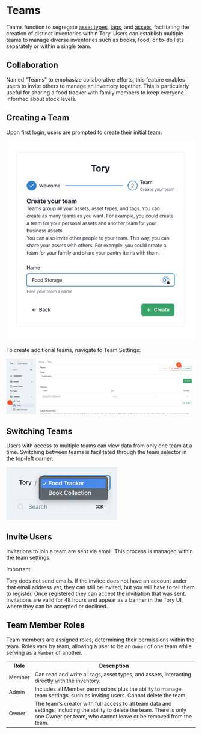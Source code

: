 # Teams

Teams function to segregate [asset types](./asset-types.md), [tags](./tags.md), and [assets](./assets.md), facilitating the creation of distinct inventories within Tory. Users can establish multiple teams to manage diverse inventories such as books, food, or to-do lists separately or within a single team.

## Collaboration

Named "Teams" to emphasize collaborative efforts, this feature enables users to invite others to manage an inventory together. This is particularly useful for sharing a food tracker with family members to keep everyone informed about stock levels.

## Creating a Team

Upon first login, users are prompted to create their initial team:

<img src="./assets/onboarding-team-create.png"/>

To create additional teams, navigate to Team Settings:

<img src="./assets/team-create.png" />

## Switching Teams

Users with access to multiple teams can view data from only one team at a time. Switching between teams is facilitated through the team selector in the top-left corner:

<img src="./assets/team-selector.png">

## Invite Users

Invitations to join a team are sent via email. This process is managed within the team settings:

> [!IMPORTANT]
> Tory does not send emails. If the invitee does not have an account under that email address yet, they can still be invited, but you will have to tell them to register. Once registered they can accept the invitiation that was sent. Invitations are valid for 48 hours and appear as a banner in the Tory UI, where they can be accepted or declined.

## Team Member Roles

Team members are assigned roles, determining their permissions within the team. Roles vary by team, allowing a user to be an `Owner` of one team while serving as a `Member` of another.

<table>
  <tr>
    <th>Role</th>
    <th>Description</th>
  </tr>
  <tr>
    <td>Member</td>
    <td>Can read and write all tags, asset types, and assets, interacting directly with the inventory.</td>
  </tr>
  <tr>
    <td>Admin</td>
    <td>Includes all Member permissions plus the ability to manage team settings, such as inviting users. Cannot delete the team.</td>
  </tr>
  <tr>
    <td>Owner</td>
    <td>The team's creator with full access to all team data and settings, including the ability to delete the team. There is only one Owner per team, who cannot leave or be removed from the team.</td>
  </tr>
</table>
